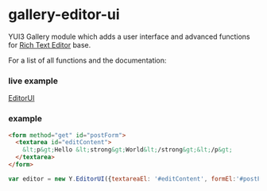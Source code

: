 gallery-editor-ui
========
YUI3 Gallery module which adds a user interface and advanced functions for [Rich Text Editor](http://yuilibrary.com/yui/docs/editor/) base.

For a list of all functions and the documentation: 

### live example ###

[EditorUI](http://contentlab.com/editor-yui.html)

### example ###

```html
<form method="get" id="postForm">
  <textarea id="editContent">
    &lt;p&gt;Hello &lt;strong&gt;World&lt;/strong&gt;&lt;/p&gt;
  </textarea>
</form>
```

```js
var editor = new Y.EditorUI({textareaEl: '#editContent', formEl:'#postForm'});
```